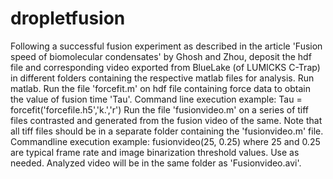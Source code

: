 # dropletfusion
Following a successful fusion experiment as described in the article 'Fusion speed of biomolecular condensates' by Ghosh and Zhou, deposit the hdf file and corresponding video exported from BlueLake (of LUMICKS C-Trap) in different folders containing the respective matlab files for analysis.
Run matlab.
Run the file 'forcefit.m' on hdf file containing force data to obtain the value of fusion time 'Tau'.
Command line execution example: Tau = forcefit('forcefile.h5','k.','r')
Run the file 'fusionvideo.m' on a series of tiff files contrasted and generated from the fusion video of the same. Note that all tiff files should be in a separate folder containing the 'fusionvideo.m' file.
Commandline execution example: fusionvideo(25, 0.25) where 25 and 0.25 are typical frame rate and image binarization threshold values. Use as needed.
Analyzed video will be in the same folder as 'Fusionvideo.avi'.
